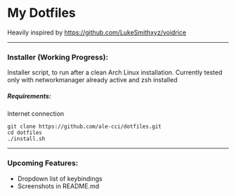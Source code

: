 # My Dotfiles
Heavily inspired by https://github.com/LukeSmithxyz/voidrice

---


### Installer (Working Progress):
Installer script, to run after a clean Arch Linux installation.
Currently tested only with networkmanager already active and zsh installed

##### Requirements:
Internet connection

```
git clone https://github.com/ale-cci/dotfiles.git
cd dotfiles
./install.sh
```

---

### Upcoming Features:
* Dropdown list of keybindings
* Screenshots in README.md
